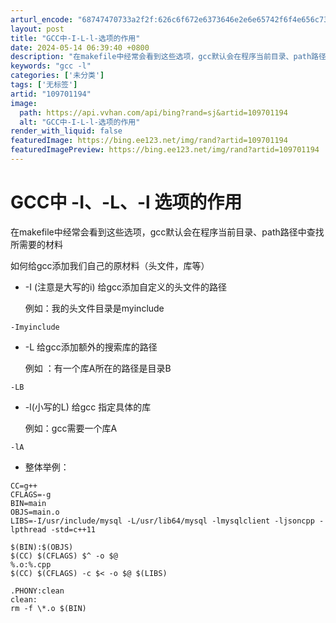 ```yaml
---
arturl_encode: "68747470733a2f2f:626c6f672e6373646e2e6e65742f6f4e656c736f6e3132332f:61727469636c652f64657461696c732f313039373031313934"
layout: post
title: "GCC中-I-L-l-选项的作用"
date: 2024-05-14 06:39:40 +0800
description: "在makefile中经常会看到这些选项，gcc默认会在程序当前目录、path路径中查找所需要的材料如"
keywords: "gcc -l"
categories: ['未分类']
tags: ['无标签']
artid: "109701194"
image:
  path: https://api.vvhan.com/api/bing?rand=sj&artid=109701194
  alt: "GCC中-I-L-l-选项的作用"
render_with_liquid: false
featuredImage: https://bing.ee123.net/img/rand?artid=109701194
featuredImagePreview: https://bing.ee123.net/img/rand?artid=109701194
---
```


# GCC中 -I、-L、-l 选项的作用

在makefile中经常会看到这些选项，gcc默认会在程序当前目录、path路径中查找所需要的材料
  
如何给gcc添加我们自己的原材料（头文件，库等）

* -I (注意是大写的i) 给gcc添加自定义的头文件的路径
    
  例如：我的头文件目录是myinclude

```
-Imyinclude

```

* -L 给gcc添加额外的搜索库的路径
    
  例如 ：有一个库A所在的路径是目录B

```
-LB

```

* -l(小写的L) 给gcc 指定具体的库
    
  例如：gcc需要一个库A

```
-lA

```

* 整体举例：

```
CC=g++
CFLAGS=-g
BIN=main
OBJS=main.o
LIBS=-I/usr/include/mysql -L/usr/lib64/mysql -lmysqlclient -ljsoncpp -lpthread -std=c++11

$(BIN):$(OBJS)
$(CC) $(CFLAGS) $^ -o $@
%.o:%.cpp
$(CC) $(CFLAGS) -c $< -o $@ $(LIBS)

.PHONY:clean
clean:
rm -f \*.o $(BIN)
```